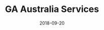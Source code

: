 ---
title: GA Australia Services
projectLink: https://gaaustraliaservices.com
description: Design, develop, and maintain business landing page for GA Australia Services.
date: "2018-09-20"
thumbnail: "app_icons/ga-logo.png"
stacks: 
  - nextjs
  - chakra-ui
---